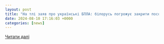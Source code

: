 ```yaml
---
layout: post
title: "На тлі заяв про українські БПЛА: білорусь погрожує закрити посольство України в Мінську | УНН"
date: 2024-08-10 17:16:03 +0000
categories: [news]
---
```


[Читати далі](https://unn.ua/news/na-tli-zaiav-pro-ukrainski-bpla-bilorus-pohrozhuie-zakryty-posolstvo-ukrainy-v-minsku)
